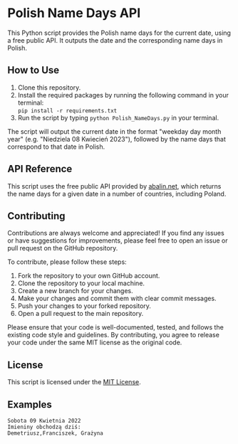 # Polish Name Days API

This Python script provides the Polish name days for the current date, using a free public API. It outputs the date and the corresponding name days in Polish.

## How to Use

1. Clone this repository.
2. Install the required packages by running the following command in your terminal:    
`pip install -r requirements.txt`
3. Run the script by typing `python Polish_NameDays.py` in your terminal.

The script will output the current date in the format "weekday day month year" (e.g. "Niedziela 08 Kwiecień 2023"), followed by the name days that correspond to that date in Polish.

## API Reference

This script uses the free public API provided by [abalin.net](https://abalin.net/), which returns the name days for a given date in a number of countries, including Poland.

## **Contributing**

Contributions are always welcome and appreciated! If you find any issues or have suggestions for improvements, please feel free to open an issue or pull request on the GitHub repository.

To contribute, please follow these steps:

1.  Fork the repository to your own GitHub account.
2.  Clone the repository to your local machine.
3.  Create a new branch for your changes.
4.  Make your changes and commit them with clear commit messages.
5.  Push your changes to your forked repository.
6.  Open a pull request to the main repository.

Please ensure that your code is well-documented, tested, and follows the existing code style and guidelines. By contributing, you agree to release your code under the same MIT license as the original code.


## License

This script is licensed under the [MIT License](LICENSE).

## Examples

```
Sobota 09 Kwietnia 2022  
Imieniny obchodzą dziś:   
Demetriusz,Franciszek, Grażyna
```